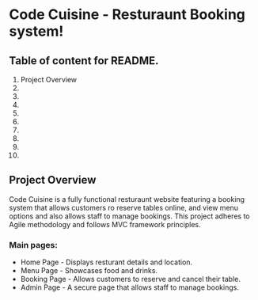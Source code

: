 # Code Cuisine - Resturaunt Booking system!

## Table of content for README.
1. Project Overview
2.
3.
4.
5.
6.
7.
8.
9.
10.

## Project Overview

Code Cuisine is a fully functional resturaunt website featuring a booking system that allows customers ro reserve tables online, and view menu options and also allows staff to manage bookings. This project adheres to Agile methodology and follows MVC framework principles.

### Main pages:

- Home Page - Displays resturant details and location.
- Menu Page - Showcases food and drinks.
- Booking Page - Allows customers to reserve and cancel their table.
- Admin Page - A secure page that allows staff to manage bookings.

